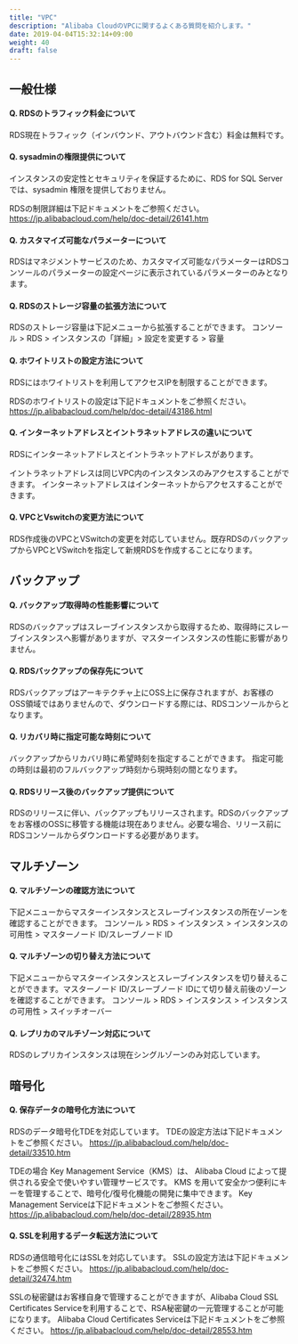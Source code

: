 ```yaml
---
title: "VPC"
description: "Alibaba CloudのVPCに関するよくある質問を紹介します。"
date: 2019-04-04T15:32:14+09:00
weight: 40
draft: false
---
```


## 一般仕様
#### Q. RDSのトラフィック料金について
RDS現在トラフィック（インバウンド、アウトバウンド含む）料金は無料です。
#### Q. sysadminの権限提供について
インスタンスの安定性とセキュリティを保証するために、RDS for SQL Server では、sysadmin 権限を提供しておりません。

RDSの制限詳細は下記ドキュメントをご参照ください。 
https://jp.alibabacloud.com/help/doc-detail/26141.htm
#### Q. カスタマイズ可能なパラメーターについて
RDSはマネジメントサービスのため、カスタマイズ可能なパラメーターはRDSコンソールのパラメーターの設定ページに表示されているパラメーターのみとなります。
#### Q. RDSのストレージ容量の拡張方法について
RDSのストレージ容量は下記メニューから拡張することができます。
コンソール > RDS > インスタンスの「詳細」> 設定を変更する > 容量
#### Q. ホワイトリストの設定方法について
RDSにはホワイトリストを利用してアクセスIPを制限することができます。

RDSのホワイトリストの設定は下記ドキュメントをご参照ください。
https://jp.alibabacloud.com/help/doc-detail/43186.html
#### Q. インターネットアドレスとイントラネットアドレスの違いについて
RDSにインターネットアドレスとイントラネットアドレスがあります。

イントラネットアドレスは同じVPC内のインスタンスのみアクセスすることができます。
インターネットアドレスはインターネットからアクセスすることができます。
#### Q. VPCとVswitchの変更方法について
RDS作成後のVPCとVSwitchの変更を対応していません。既存RDSのバックアップからVPCとVSwitchを指定して新規RDSを作成することになります。

## バックアップ
#### Q. バックアップ取得時の性能影響について
RDSのバックアップはスレーブインスタンスから取得するため、取得時にスレーブインスタンスへ影響がありますが、マスターインスタンスの性能に影響がありません。
#### Q. RDSバックアップの保存先について
RDSバックアップはアーキテクチャ上にOSS上に保存されますが、お客様のOSS領域ではありませんので、ダウンロードする際には、RDSコンソールからとなります。
#### Q. リカバリ時に指定可能な時刻について
バックアップからリカバリ時に希望時刻を指定することができます。
指定可能の時刻は最初のフルバックアップ時刻から現時刻の間となります。
#### Q. RDSリリース後のバックアップ提供について
RDSのリリースに伴い、バックアップもリリースされます。RDSのバックアップをお客様のOSSに移管する機能は現在ありません。必要な場合、リリース前にRDSコンソールからダウンロードする必要があります。

## マルチゾーン
#### Q. マルチゾーンの確認方法について
下記メニューからマスターインスタンスとスレーブインスタンスの所在ゾーンを確認することができます。
コンソール > RDS > インスタンス > インスタンスの可用性 > マスターノード ID/スレーブノード ID
#### Q. マルチゾーンの切り替え方法について
下記メニューからマスターインスタンスとスレーブインスタンスを切り替えることができます。マスターノード ID/スレーブノード IDにて切り替え前後のゾーンを確認することができます。
コンソール > RDS > インスタンス > インスタンスの可用性 > スイッチオーバー
#### Q. レプリカのマルチゾーン対応について
RDSのレプリカインスタンスは現在シングルゾーンのみ対応しています。

## 暗号化
#### Q. 保存データの暗号化方法について
RDSのデータ暗号化TDEを対応しています。
TDEの設定方法は下記ドキュメントをご参照ください。
https://jp.alibabacloud.com/help/doc-detail/33510.htm

TDEの場合 Key Management Service（KMS）は、 Alibaba Cloud によって提供される安全で使いやすい管理サービスです。 KMS を用いて安全かつ便利にキーを管理することで、暗号化/復号化機能の開発に集中できます。
Key Management Serviceは下記ドキュメントをご参照ください。
https://jp.alibabacloud.com/help/doc-detail/28935.htm
#### Q. SSLを利用するデータ転送方法について
RDSの通信暗号化にはSSLを対応しています。
SSLの設定方法は下記ドキュメントをご参照ください。
https://jp.alibabacloud.com/help/doc-detail/32474.htm

SSLの秘密鍵はお客様自身で管理することができますが、Alibaba Cloud SSL Certificates Serviceを利用することで、RSA秘密鍵の一元管理することが可能になります。
Alibaba Cloud Certificates Serviceは下記ドキュメントをご参照ください。
https://jp.alibabacloud.com/help/doc-detail/28553.htm
